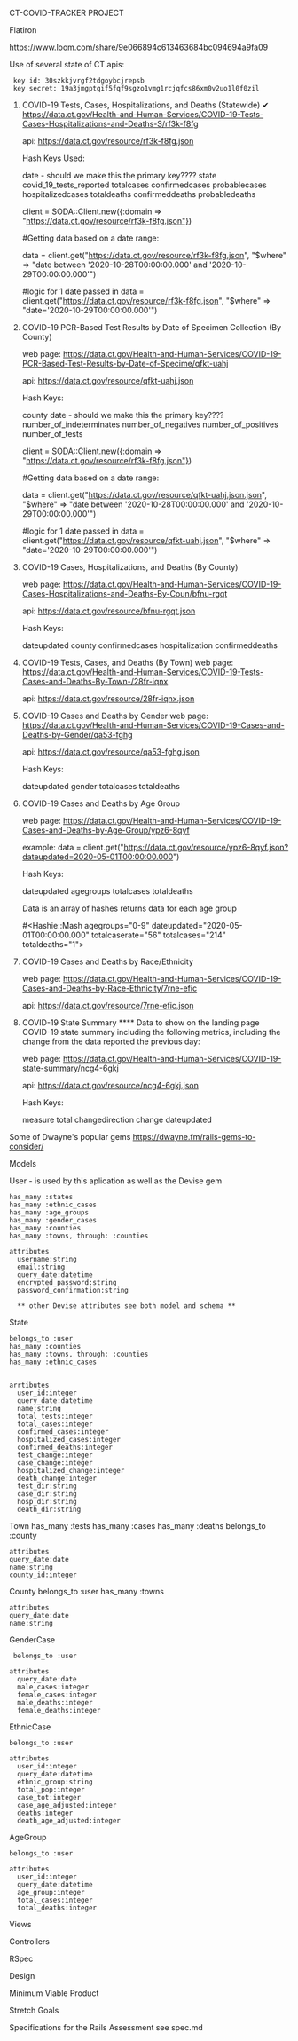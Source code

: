 CT-COVID-TRACKER PROJECT

Flatiron 

https://www.loom.com/share/9e066894c613463684bc094694a9fa09


Use of several state of CT apis:
      
     key id: 30szkkjvrgf2tdgoybcjrepsb
     key secret: 19a3jmgptqif5fqf9sgzo1vmg1rcjqfcs86xm0v2uo1l0f0zil

  1. COVID-19 Tests, Cases, Hospitalizations, and Deaths (Statewide) ✔ 
     https://data.ct.gov/Health-and-Human-Services/COVID-19-Tests-Cases-Hospitalizations-and-Deaths-S/rf3k-f8fg  

     api: https://data.ct.gov/resource/rf3k-f8fg.json 


        Hash Keys Used: 

        date - should we make this the primary key????
        state
        covid_19_tests_reported
        totalcases
        confirmedcases
        probablecases
        hospitalizedcases
        totaldeaths
        confirmeddeaths
        probabledeaths


        client = SODA::Client.new({:domain => "https://data.ct.gov/resource/rf3k-f8fg.json"}) 

        #Getting data based on a date range:             
        
        data = client.get("https://data.ct.gov/resource/rf3k-f8fg.json", "$where" => "date between '2020-10-28T00:00:00.000' and '2020-10-29T00:00:00.000'")

        #logic for 1 date passed in
        data = client.get("https://data.ct.gov/resource/rf3k-f8fg.json", "$where" => "date='2020-10-29T00:00:00.000'")


  2. COVID-19 PCR-Based Test Results by Date of Specimen Collection (By County)

      web page: https://data.ct.gov/Health-and-Human-Services/COVID-19-PCR-Based-Test-Results-by-Date-of-Specime/qfkt-uahj

      api: https://data.ct.gov/resource/qfkt-uahj.json

        Hash Keys:

        county
        date - should we make this the primary key????
        number_of_indeterminates
        number_of_negatives
        number_of_positives
        number_of_tests 

        client = SODA::Client.new({:domain => "https://data.ct.gov/resource/rf3k-f8fg.json"}) 

        #Getting data based on a date range:             
        
        data = client.get("https://data.ct.gov/resource/qfkt-uahj.json.json", "$where" => "date between '2020-10-28T00:00:00.000' and '2020-10-29T00:00:00.000'")

        #logic for 1 date passed in
        data = client.get("https://data.ct.gov/resource/qfkt-uahj.json", "$where" => "date='2020-10-29T00:00:00.000'")      


  3. COVID-19 Cases, Hospitalizations, and Deaths (By County)

     web page: https://data.ct.gov/Health-and-Human-Services/COVID-19-Cases-Hospitalizations-and-Deaths-By-Coun/bfnu-rgqt

     api: https://data.ct.gov/resource/bfnu-rgqt.json  

      Hash Keys:

        dateupdated
        county
        confirmedcases
        hospitalization
        confirmeddeaths       


  4. COVID-19 Tests, Cases, and Deaths (By Town)
     web page: https://data.ct.gov/Health-and-Human-Services/COVID-19-Tests-Cases-and-Deaths-By-Town-/28fr-iqnx

     api: https://data.ct.gov/resource/28fr-iqnx.json



  5. COVID-19 Cases and Deaths by Gender
     web page: https://data.ct.gov/Health-and-Human-Services/COVID-19-Cases-and-Deaths-by-Gender/qa53-fghg

     api: https://data.ct.gov/resource/qa53-fghg.json

      Hash Keys:

        dateupdated
        gender
        totalcases
        totaldeaths


  6. COVID-19 Cases and Deaths by Age Group

     web page: https://data.ct.gov/Health-and-Human-Services/COVID-19-Cases-and-Deaths-by-Age-Group/ypz6-8qyf

     example: data = client.get("https://data.ct.gov/resource/ypz6-8qyf.json?dateupdated=2020-05-01T00:00:00.000")

     Hash Keys:

      dateupdated
      agegroups
      totalcases
      totaldeaths

      Data is an array of hashes returns data for each age group

       #<Hashie::Mash agegroups="0-9" dateupdated="2020-05-01T00:00:00.000" totalcaserate="56" totalcases="214" totaldeaths="1"> 



  7. COVID-19 Cases and Deaths by Race/Ethnicity

     web page: https://data.ct.gov/Health-and-Human-Services/COVID-19-Cases-and-Deaths-by-Race-Ethnicity/7rne-efic

     api: https://data.ct.gov/resource/7rne-efic.json


  8. COVID-19 State Summary **** Data to show on the landing page
      COVID-19 state summary including the following metrics, including the change from the data reported the previous day:

     web page: https://data.ct.gov/Health-and-Human-Services/COVID-19-state-summary/ncg4-6gkj

     api: https://data.ct.gov/resource/ncg4-6gkj.json

     Hash Keys:

      measure
      total
      changedirection
      change
      dateupdated 


Some of Dwayne's popular gems 
https://dwayne.fm/rails-gems-to-consider/


Models

  User - is used by this aplication as well as the Devise gem
    
    has_many :states
    has_many :ethnic_cases
    has_many :age_groups
    has_many :gender_cases
    has_many :counties
    has_many :towns, through: :counties

    attributes
      username:string
      email:string
      query_date:datetime
      encrypted_password:string
      password_confirmation:string

      ** other Devise attributes see both model and schema **

  State

    belongs_to :user
    has_many :counties
    has_many :towns, through: :counties
    has_many :ethnic_cases


    arrtibutes
      user_id:integer
      query_date:datetime
      name:string
      total_tests:integer
      total_cases:integer
      confirmed_cases:integer
      hospitalized_cases:integer
      confirmed_deaths:integer
      test_change:integer
      case_change:integer
      hospitalized_change:integer
      death_change:integer
      test_dir:string
      case_dir:string
      hosp_dir:string
      death_dir:string


  Town
    has_many :tests
    has_many :cases
    has_many :deaths
    belongs_to :county 

    attributes
    query_date:date
    name:string
    county_id:integer


  County
    belongs_to :user
    has_many :towns

    attributes
    query_date:date     
    name:string


   GenderCase

     belongs_to :user
    
    attributes
      query_date:date 
      male_cases:integer
      female_cases:integer
      male_deaths:integer
      female_deaths:integer  
  

  EthnicCase

    belongs_to :user

    attributes
      user_id:integer
      query_date:datetime 
      ethnic_group:string
      total_pop:integer
      case_tot:integer  
      case_age_adjusted:integer         
      deaths:integer                 
      death_age_adjusted:integer

  AgeGroup
    
    belongs_to :user

    attributes 
      user_id:integer
      query_date:datetime
      age_group:integer
      total_cases:integer
      total_deaths:integer  

Views

Controllers

RSpec

Design


Minimum Viable Product

Stretch Goals

Specifications for the Rails Assessment see spec.md

